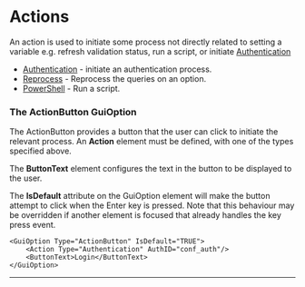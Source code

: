 # Actions

An action is used to initiate some process not directly related to setting a variable e.g. refresh validation status, run a script, or initiate [Authentication](/documentation/Authentication/README.md) 

* [Authentication](/documentation/Authentication/ActiveDirectoryAuthentication.md#the-actionbutton-guioption) - initiate an authentication process.
* [Reprocess](/documentation/features/Queries.md#reprocessing-queries) - Reprocess the queries on an option.
* [PowerShell](/documentation/features/Scripts.md#as-an-action) - Run a script.

### The ActionButton GuiOption
The ActionButton provides a button that the user can click to initiate the relevant process. An **Action** element must be defined, with one of the types specified above. 



The **ButtonText** element configures the text in the button to be displayed to the user.

The **IsDefault** attribute on the GuiOption element will make the button attempt to click when the Enter key is pressed. Note that this behaviour may be overridden if another element is focused that already handles the key press event.  

```
<GuiOption Type="ActionButton" IsDefault="TRUE">
    <Action Type="Authentication" AuthID="conf_auth"/>
    <ButtonText>Login</ButtonText>
</GuiOption>
```
---

